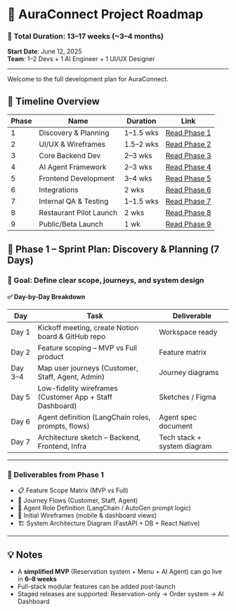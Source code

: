 # 📘 AuraConnect Project Roadmap

### 🧮 Total Duration: **13–17 weeks (~3–4 months)**  
**Start Date**: June 12, 2025  
**Team**: 1–2 Devs + 1 AI Engineer + 1 UI/UX Designer  

---

Welcome to the full development plan for AuraConnect.

## 📅 Timeline Overview

| Phase | Name | Duration | Link |
|-------|------|----------|------|
| 1 | Discovery & Planning | 1–1.5 wks | [Read Phase 1](./phase-1-discovery.md) |
| 2 | UI/UX & Wireframes | 1.5–2 wks | [Read Phase 2](./phase-2-uiux.md) |
| 3 | Core Backend Dev | 2–3 wks | [Read Phase 3](./phase-3-backend.md) |
| 4 | AI Agent Framework | 2–3 wks | [Read Phase 4](./phase-4-ai-agents.md) |
| 5 | Frontend Development | 3–4 wks | [Read Phase 5](./phase-5-frontend.md) |
| 6 | Integrations | 2 wks | [Read Phase 6](./phase-6-integrations.md) |
| 7 | Internal QA & Testing | 1–1.5 wks | [Read Phase 7](./phase-7-qa-testing.md) |
| 8 | Restaurant Pilot Launch | 2 wks | [Read Phase 8](./phase-8-pilot.md) |
| 9 | Public/Beta Launch | 1 wk | [Read Phase 9](./phase-9-public-launch.md) |


## 🧭 Phase 1 – Sprint Plan: Discovery & Planning (7 Days)

### 🎯 Goal: Define clear scope, journeys, and system design

#### ✅ Day-by-Day Breakdown

| Day | Task | Deliverable |
|-----|------|-------------|
| Day 1 | Kickoff meeting, create Notion board & GitHub repo | Workspace ready |
| Day 2 | Feature scoping – MVP vs Full product | Feature matrix |
| Day 3–4 | Map user journeys (Customer, Staff, Agent, Admin) | Journey diagrams |
| Day 5 | Low-fidelity wireframes (Customer App + Staff Dashboard) | Sketches / Figma |
| Day 6 | Agent definition (LangChain roles, prompts, flows) | Agent spec document |
| Day 7 | Architecture sketch – Backend, Frontend, Infra | Tech stack + system diagram |

---

### 🧾 Deliverables from Phase 1

- 📋 Feature Scope Matrix (MVP vs Full)
- 🔄 Journey Flows (Customer, Staff, Agent)
- 🧠 Agent Role Definition (LangChain / AutoGen prompt logic)
- 🧰 Initial Wireframes (mobile & dashboard views)
- 🏗️ System Architecture Diagram (FastAPI + DB + React Native)

---

## 💡 Notes

- A **simplified MVP** (Reservation system + Menu + AI Agent) can go live in **6–8 weeks**
- Full-stack modular features can be added post-launch
- Staged releases are supported: Reservation-only → Order system → AI Dashboard

